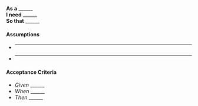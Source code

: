 **As a** ______  
**I need** ______  
**So that** ______  

#### Assumptions
 - ______
 - ______

#### Acceptance Criteria  
 - *Given* ______
 - *When* ______
 - *Then* ______
